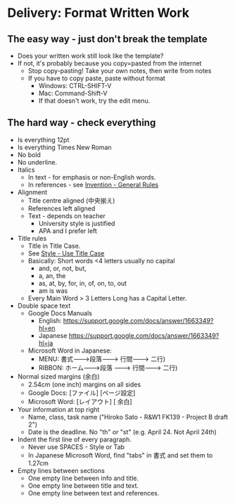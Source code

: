 # Delivery: Format Written Work


## The easy way - just don't break the template
* Does your written work still look like the template?
* If not, it's probably because you copy=pasted from the internet
    * Stop copy-pasting! Take your own notes, then write from notes
    * If you have to copy paste, paste without format
        * Windows: CTRL-SHIFT-V 
        * Mac: Command-Shift-V
        * If that doesn't work, try the edit menu. 

## The hard way - check everything
* Is everything 12pt 
* Is everything Times New Roman
* No bold
* No underline. 
* Italics 
    * In text - for emphasis or non-English words. 
    * In references - see [Invention - General Rules](]Invention-ReferenceGeneralRules)
* Alignment
    * Title centre aligned (中央揃え)
    * References left aligned
    * Text - depends on teacher
        * University style is justified
        * APA and I prefer left 
* Title rules
    * Title in Title Case. 
    * See [Style - Use Title Case](Style-UseTitleCase)
    * Basically: Short words <4 letters usually no capital
        * and, or, not, but,             
        * a, an, the   
        * as, at, by, for, in, of, on, to, out   
        * am is was             
    * Every Main Word > 3 Letters Long has a Capital Letter. 
* Double space text
    * Google Docs Manuals 
        * English: https://support.google.com/docs/answer/1663349?hl=en 
        * Japanese https://support.google.com/docs/answer/1663349?hl=ja 
    * Microsoft Word in Japanese:
        * MENU: 書式--->段落---> 行間---> 二行)
        * RIBBON: ホーム--->段落 ---> 行間---> 二行)
* Normal sized margins (余白)
    * 2.54cm (one inch) margins on all sides  
    * Google Docs: [ファイル]  [ページ設定] 
    * Microsoft Word: [レイアウト]  [ 余白] 
* Your information at top right
    * Name, class, task name ("Hiroko Sato - R&W1 FK139 - Project B draft 2") 
    * Date is the deadline. No "th" or "st" (e.g. April 24. Not April 24th)
* Indent the first line of every paragraph.
    * Never use SPACES - Style or Tab
    * In Japanese Microsoft Word, find "tabs" in 書式 and set them to 1.27cm
* Empty lines between sections
    * One empty line between info and title.
    * One empty line between title and text.
    * One empty line between text and references.
